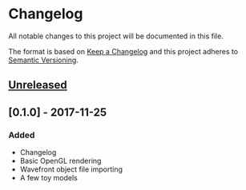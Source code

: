 # Changelog

All notable changes to this project will be documented in this file.

The format is based on [Keep a Changelog](http://keepachangelog.com/en/1.0.0/)
and this project adheres to [Semantic Versioning](http://semver.org/spec/v2.0.0.html).

## [Unreleased]

## [0.1.0] - 2017-11-25
### Added
- Changelog
- Basic OpenGL rendering
- Wavefront object file importing
- A few toy models

[Unreleased]: https://github.com/mickvangelderen/opengl-rust/compare/v0.1.0...HEAD
